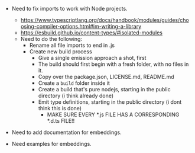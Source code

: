 * Need to fix imports to work with Node projects.
  * https://www.typescriptlang.org/docs/handbook/modules/guides/choosing-compiler-options.html#im-writing-a-library
  * https://esbuild.github.io/content-types/#isolated-modules
  * Need to do the following:
    * Rename all file imports to end in .js
    * Create new build process
      * Give a single emission approach a shot, first
      * The build should first begin with a fresh folder, with no files in it.
      * Copy over the package.json, LICENSE.md, README.md
      * Create a `build` folder inside it
      * Create a build that's pure nodejs, starting in the public directory (i think already done)
      * Emit type definitions, starting in the public directory (i dont think this is done)
        * MAKE SURE EVERY *.js FILE HAS A CORRESPONDING *.d.ts FILE!!

* Need to add documentation for embeddings.
* Need examples for embeddings.